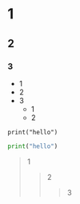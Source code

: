 # 1
## 2
### 3

* 1
* 2
* 3
    + 1
    - 2

`print("hello")`

```python
print("hello")
```

> 1
>> 2
>>> 3